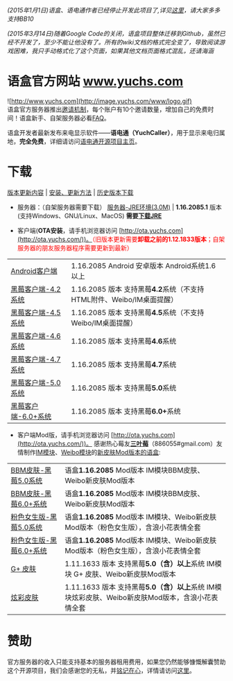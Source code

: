 _(2015年1月1日)语盒、语电通作者已经停止开发此项目了,详见[这里](http://bbs.yuchs.com/read.php?tid=2653)，请大家多多支持BB10_

_(2015年3月14日)随着Google Code的关闭，语盒项目整体迁移到Github，虽然已经不开发了，至少不能让他没有了。所有的wiki文档的格式完全变了，导致阅读游戏困难，我只手动格式化了这个页面，如果其他文档页面格式混乱，还请海涵_

# 语盒官方网站 www.yuchs.com
![http://www.yuchs.com](http://image.yuchs.com/www/logo.gif)<br />
    语盒官方服务器推出[邀请机制](https://github.com/yuchting/yuchbox/wiki/Invite_Mechanism)，每个账户有10个邀请数量，增加自己的免费时间！语盒新手、自架服务器必看[FAQ](https://github.com/yuchting/yuchbox/wiki/FAQ)。

  语盒开发者最新发布来电显示软件——<b>语电通（YuchCaller）</b>，用于显示来电归属地，<b>完全免费</b>，详细请访问[语电通开源项目主页](https://github.com/yuchting/yuchcaller)。

# 下载
  [版本更新内容](https://github.com/yuchting/yuchbox/wiki/Promote_list) | [安装、更新方法](https://github.com/yuchting/yuchbox/wiki/Update_Method) | [历史版本下载](http://code.google.com/p/yuchberry/downloads/list)
  
  * 服务器：（自架服务器需要下载）
[服务器-JRE环境(3.0M)](http://yuchberry.googlecode.com/files/yuchsbox_server_1.16.2085.1.zip) | <b>1.16.2085.1</b> 版本(支持Windows、GNU/Linux、MacOS) <b>需要[下载JRE](http://www.oracle.com/technetwork/java/javase/downloads/index.html)</b>

  * 客户端(<b>OTA安装</b>，请手机浏览器访问 [http://ota.yuchs.com](http://ota.yuchs.com/))。<font color='red'>（旧版本更新需要<b>卸载之前的1.12.1833版本</b>；自架服务器的朋友服务器程序需要更新到最新）</font>
<table> 
   <tbody>
    <tr>
     <td><a href="http://yuchberry.googlecode.com/files/yuchdroid_1.16.2085.apk">Android客户端</a> </td>
     <td> 1.16.2085 Android 安卓版本 Android系统1.6 以上</td>
    </tr> 
    <tr>
     <td><a href="http://yuchberry.googlecode.com/files/yuchbox_1.16.2085.2_for_4.2os.zip">黑莓客户端-4.2系统</a> </td>
     <td> 1.16.2085 版本 支持黑莓<b>4.2</b>系统（不支持HTML附件、Weibo/IM桌面提醒）</td>
    </tr> 
    <tr>
     <td><a href="http://yuchberry.googlecode.com/files/yuchbox_1.16.2085.2_for_4.5os.zip">黑莓客户端-4.5系统</a> </td>
     <td> 1.16.2085 版本 支持黑莓<b>4.5</b>系统（不支持Weibo/IM桌面提醒）</td>
    </tr> 
    <tr>
     <td><a href="http://yuchberry.googlecode.com/files/yuchbox_1.16.2085.2_for_4.6os.zip">黑莓客户端-4.6系统</a> </td>
     <td> 1.16.2085 版本 支持黑莓<b>4.6</b>系统</td>
    </tr> 
    <tr>
     <td><a href="http://yuchberry.googlecode.com/files/yuchbox_1.16.2085.2_for_4.7os.zip">黑莓客户端-4.7系统</a> </td>
     <td> 1.16.2085 版本 支持黑莓<b>4.7</b>系统</td>
    </tr> 
    <tr>
     <td><a href="http://yuchberry.googlecode.com/files/yuchbox_1.16.2085.2_for_5.0os.zip">黑莓客户端-5.0系统</a> </td>
     <td> 1.16.2085 版本 支持黑莓<b>5.0</b>系统</td>
    </tr> 
    <tr>
     <td><a href="http://yuchberry.googlecode.com/files/yuchbox_1.16.2085.2_for_6.0os.zip">黑莓客户端-6.0+系统</a> </td>
     <td> 1.16.2085 版本 支持黑莓<b>6.0+</b>系统 </td>
    </tr> 
   </tbody> 
  </table>

  * 客户端Mod版，请手机浏览器访问 [http://ota.yuchs.com](http://ota.yuchs.com/))。 感谢热心莓友<b>[三叶莓](http://weibo.com/berrysun2012)</b>（886055#gmail.com）友情制作[IM模块](https://github.com/yuchting/yuchbox/wiki/YuchBerry_IM)、[Weibo模块](https://github.com/yuchting/yuchbox/wiki/YuchBerry_Weibo)的[新皮肤Mod版本的语盒](https://github.com/yuchting/yuchbox/wiki/BBM_Skin_IM):<br>
<table class="wikitable">
   <tbody>
    <tr>
     <td><a href="http://yuchberry.googlecode.com/files/yuchbox_1.16.2085_BBM_Mod_for_5.0os.zip">BBM皮肤-黑莓5.0系统</a> </td>
     <td> 语盒<b>1.16.2085</b> Mod版本 IM模块BBM皮肤、Weibo新皮肤Mod版本</td>
    </tr> 
    <tr>
     <td><a href="http://yuchberry.googlecode.com/files/yuchbox_1.16.2085.1_BBM_Mod_for_6.0os.zip">BBM皮肤-黑莓6.0+系统</a> </td>
     <td> 语盒<b>1.16.2085</b> Mod版本 IM模块BBM皮肤、Weibo新皮肤Mod版本</td>
    </tr> 
    <tr>
     <td><a href="http://yuchberry.googlecode.com/files/yuchbox_1.16.2085_Girl_Mod_for_5.0os.zip">粉色女生版-黑莓5.0系统</a> </td>
     <td> 语盒<b>1.16.2085</b> Mod版本 IM模块、Weibo新皮肤Mod版本（粉色女生版），含浪小花表情全套</td>
    </tr> 
    <tr>
     <td><a href="http://yuchberry.googlecode.com/files/yuchbox_1.16.2085.1_Girl_Mod_for_6.0os.zip">粉色女生版-黑莓6.0+系统</a> </td>
     <td> 语盒<b>1.16.2085</b> Mod版本 IM模块、Weibo新皮肤Mod版本（粉色女生版），含浪小花表情全套</td>
    </tr> 
    <tr>
     <td><a href="http://yuchberry.googlecode.com/files/yuchsbox_1.11.1633_mod_6_for_5.0os.zip">G+ 皮肤</a> </td>
     <td> 1.11.1633 版本 支持黑莓<b>5.0（含）以上</b>系统 IM模块 G+ 皮肤、Weibo新皮肤Mod版本</td>
    </tr> 
    <tr>
     <td><a href="http://yuchberry.googlecode.com/files/yuchsbox_1.11.1633_mod_7_for_5.0os.zip">炫彩皮肤</a> </td>
     <td> 1.11.1633 版本 支持黑莓<b>5.0（含）以上</b>系统 IM模块炫彩皮肤、Weibo新皮肤Mod版本，含浪小花表情全套</td>
    </tr> 
   </tbody>
  </table>

#  赞助 
  官方服务器的收入只能支持基本的服务器租用费用，如果您仍然能够慷慨解囊赞助这个开源项目，我们会感谢您的无私，并[铭记在心](https://github.com/yuchting/yuchbox/wiki/Thanks_sheet)，详情请访问[这里](https://github.com/yuchting/yuchbox/wiki/Sponsor_yuchberry)。
